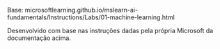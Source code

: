 Base: microsoftlearning.github.io/mslearn-ai-fundamentals/Instructions/Labs/01-machine-learning.html

Desenvolvido com base nas instruções dadas pela própria Microsoft da documentação acima.